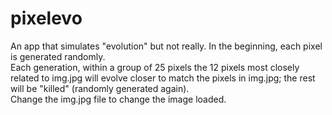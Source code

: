# pixelevo
 
An app that simulates "evolution" but not really. In the beginning, each pixel is generated randomly. \
Each generation, within a group of 25 pixels the 12 pixels most closely related to img.jpg will evolve closer to match the pixels in img.jpg; the rest will be "killed" (randomly generated again).\
Change the img.jpg file to change the image loaded.

